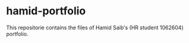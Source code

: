 # hamid-portfolio

This repositorie contains the files of Hamid Saib's (HR student 1062604) portfolio.
